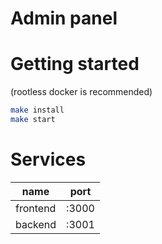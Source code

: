 # Admin panel

# Getting started
(rootless docker is recommended)
```bash
make install
make start
```


# Services
| name | port |
| --- | --- |
| frontend | :3000 |
| backend | :3001 |
